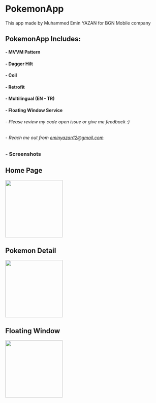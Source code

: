 # PokemonApp
This app made by Muhammed Emin YAZAN for BGN Mobile company

## PokemonApp Includes:
#### - MVVM Pattern
#### - Dagger Hilt
#### - Coil
#### - Retrofit
#### - Multilingual (EN - TR)
#### - Floating Window Service

###### - Please review my code open issue or give me feedback :)
###### - Reach me out from eminyazan12@gmail.com

### - Screenshots


## Home Page
<img src ="https://user-images.githubusercontent.com/61870480/226434793-5e2a8514-2fb5-4e8e-ab02-97a899b0ff6f.jpeg" width = "180" heigth ="360">


## Pokemon Detail
<img src ="https://user-images.githubusercontent.com/61870480/226434809-d7a3ae5e-3fbc-4eaa-b909-127a3be4b4c6.jpeg" width = "180" heigth ="360">


## Floating Window
<img src ="https://user-images.githubusercontent.com/61870480/226434820-afd30d64-bdd9-4b42-902a-b9c46a36b799.jpeg" width = "180" heigth ="360">



